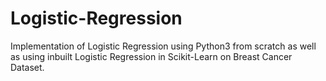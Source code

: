 # Logistic-Regression

Implementation of Logistic Regression using Python3 from scratch as well as using inbuilt Logistic Regression in Scikit-Learn on Breast Cancer Dataset.
